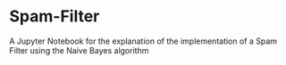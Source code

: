 # Spam-Filter
A Jupyter Notebook for the explanation of the implementation of a Spam Filter using the Naive Bayes algorithm
